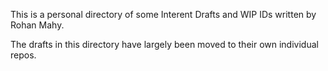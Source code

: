 This is a personal directory of some Interent Drafts and WIP IDs written by Rohan Mahy.

The drafts in this directory have largely been moved to their own individual repos.
